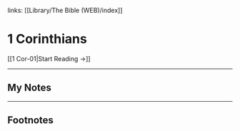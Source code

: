 links: [[Library/The Bible (WEB)/index]]
# 1 Corinthians

[[1 Cor-01|Start Reading →]]

---
## My Notes

---
## Footnotes